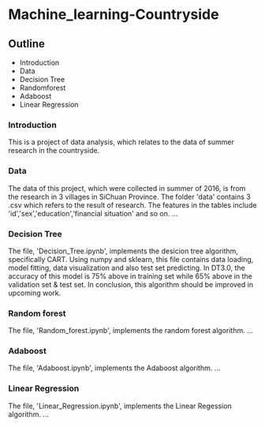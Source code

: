 # Machine_learning-Countryside

## Outline
- Introduction
- Data
- Decision Tree
- Randomforest
- Adaboost
- Linear Regression

### Introduction
This is a project of data analysis, which relates to the data of summer research in the countryside.

### Data
The data of this project, which were collected in summer of 2016, is from the research in 3 villages in SiChuan Province.
The folder 'data' contains 3 .csv which refers to the result of research.
The features in the tables include 'id','sex','education','financial situation' and so on.
...

### Decision Tree
The file, 'Decision_Tree.ipynb', implements the desicion tree algorithm, specifically CART.
Using numpy and sklearn, this file contains data loading, model fitting, data visualization and also test set predicting.
In DT3.0, the accuracy of this model is 75% above in training set while 65% above in the validation set & test set.
In conclusion, this algorithm should be improved in upcoming work.

### Random forest
The file, 'Random_forest.ipynb', implements the random forest algorithm.
...

### Adaboost
The file, 'Adaboost.ipynb', implements the Adaboost algorithm.
...

### Linear Regression
The file, 'Linear_Regression.ipynb', implements the Linear Regession algorithm.
...
